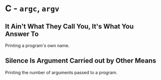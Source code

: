 # C - `argc`, `argv`

## It Ain't What They Call You, It's What You Answer To
Printing a program's own name.

## Silence Is Argument Carried out by Other Means
Printing the number of arguments passed to a program.
